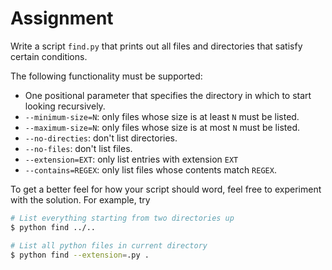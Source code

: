 # Assignment

Write a script `find.py` that prints out all files and directories
that satisfy certain conditions.

The following functionality must be supported:

* One positional parameter that specifies the directory in which to start looking recursively.
* `--minimum-size=N`: only files whose size is at least `N` must be listed.
* `--maximum-size=N`: only files whose size is at most `N` must be listed.
* `--no-directies`: don't list directories.
* `--no-files`: don't list files.
* `--extension=EXT`: only list entries with extension `EXT`
* `--contains=REGEX`: only list files whose contents match `REGEX`.

To get a better feel for how your script should word, feel free
to experiment with the solution. For example, try

```bash
# List everything starting from two directories up
$ python find ../..

# List all python files in current directory
$ python find --extension=.py .
```